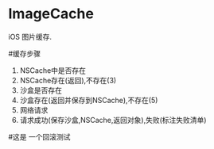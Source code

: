 # ImageCache
iOS 图片缓存.

#缓存步骤
1. NSCache中是否存在
2. NSCache存在(返回),不存在(3)
3. 沙盒是否存在
4. 沙盒存在(返回并保存到NSCache),不存在(5)
5. 网络请求
6. 请求成功(保存沙盒,NSCache,返回对象),失败(标注失败清单)



#这是 一个回滚测试